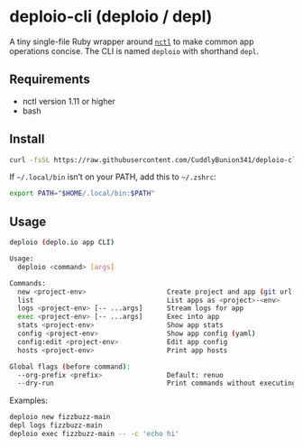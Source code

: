 # deploio-cli (deploio / depl)

A tiny single-file Ruby wrapper around [`nctl`](https://github.com/ninech/nctl) to make common app operations concise. The CLI is named `deploio` with shorthand `depl`.

## Requirements

- nctl version 1.11 or higher
- bash

## Install

```zsh
curl -fsSL https://raw.githubusercontent.com/CuddlyBunion341/deploio-cli/main/setup | zsh
```

If `~/.local/bin` isn’t on your PATH, add this to `~/.zshrc`:
```sh
export PATH="$HOME/.local/bin:$PATH"
```

## Usage

```sh
deploio (deplo.io app CLI)

Usage:
  deploio <command> [args]

Commands:
  new <project-env>                    Create project and app (git url inferred)
  list                                 List apps as <project>-<env>
  logs <project-env> [-- ...args]      Stream logs for app
  exec <project-env> [-- ...args]      Exec into app
  stats <project-env>                  Show app stats
  config <project-env>                 Show app config (yaml)
  config:edit <project-env>            Edit app config
  hosts <project-env>                  Print app hosts

Global flags (before command):
  --org-prefix <prefix>                Default: renuo
  --dry-run                            Print commands without executing
```

Examples:
```sh
deploio new fizzbuzz-main
depl logs fizzbuzz-main
deploio exec fizzbuzz-main -- -c 'echo hi'
```
